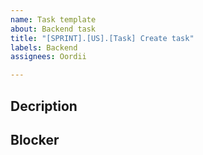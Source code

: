 ```yaml
---
name: Task template
about: Backend task
title: "[SPRINT].[US].[Task] Create task"
labels: Backend
assignees: Oordii

---
```


## Decription


## Blocker
